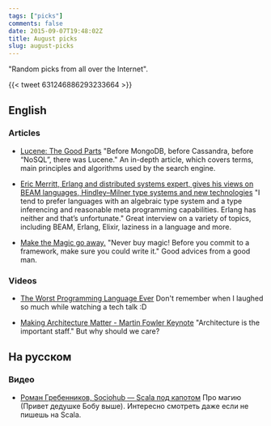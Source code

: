 ```yaml
---
tags: ["picks"]
comments: false
date: 2015-09-07T19:48:02Z
title: August picks
slug: august-picks
---
```


"Random picks from all over the Internet".

<!--more-->

{{< tweet 631246886293233664 >}}

## English

### Articles

* [Lucene: The Good Parts](http://blog.parsely.com/post/1691/lucene/)
  "Before MongoDB, before Cassandra, before “NoSQL”, there was Lucene." An
  in-depth article, which covers terms, main principles and algorithms used by
  the search engine.

* [Eric Merritt, Erlang and distributed systems expert, gives his views on BEAM languages, Hindley–Milner type systems and new technologies](https://medium.com/this-is-not-a-monad-tutorial/eric-merritt-erlang-and-distributed-systems-expert-gives-his-views-on-beam-languages-hindley-a09b15f53a2f)
  "I tend to prefer languages with an algebraic type system and a type
  inferencing and reasonable meta programming capabilities. Erlang has neither
  and that’s unfortunate." Great interview on a variety of topics, including
  BEAM, Erlang, Elixir, laziness in a language and more.

* [Make the Magic go away.](http://blog.8thlight.com/uncle-bob/2015/08/06/let-the-magic-die.html)
  "Never buy magic! Before you commit to a framework, make sure you could write
  it." Good advices from a good man.

### Videos

* [The Worst Programming Language Ever](http://www.infoq.com/presentations/worst-programming-language)
  Don't remember when I laughed so much while watching a tech talk :D

* [Making Architecture Matter - Martin Fowler Keynote](https://www.youtube.com/watch?v=DngAZyWMGR0)
  "Architecture is the important staff." But why should we care?

## На русском

### Видео

* [Роман Гребенников, Sociohub — Scala под капотом](https://www.youtube.com/watch?v=M7ptT_yY97U)
  Про магию (Привет дедушке Бобу выше). Интересно смотреть даже если не пишешь на Scala.
